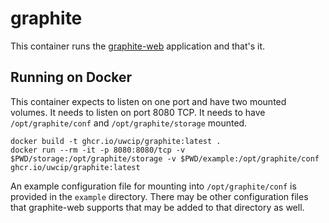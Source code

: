 # graphite
This container runs the [graphite-web](https://github.com/graphite-project/graphite-web)
application and that's it.

## Running on Docker

This container expects to listen on one port and have two mounted volumes. It
needs to listen on port 8080 TCP. It needs to have `/opt/graphite/conf` and
`/opt/graphite/storage` mounted.

    docker build -t ghcr.io/uwcip/graphite:latest .
    docker run --rm -it -p 8080:8080/tcp -v $PWD/storage:/opt/graphite/storage -v $PWD/example:/opt/graphite/conf ghcr.io/uwcip/graphite:latest

An example configuration file for mounting into `/opt/graphite/conf` is
provided in the `example` directory. There may be other configuration files
that graphite-web supports that may be added to that directory as well.
